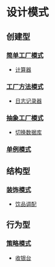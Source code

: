 # 设计模式

## 创建型

### [简单工厂模式][simple]
- [计算器][simple/calculator]

### [工厂方法模式][method]
- [日志记录器][method/logger]

### [抽象工厂模式][abstraction]
- [切换数据库][abstraction/database]


### [单例模式][singleton]

## 结构型

### [装饰模式][decorator]

- [饮品调配][decorator/drink]

## 行为型

### [策略模式][strategy]
- [收银台][strategy/cashier]


[simple]: https://github.com/fengbaoheng/design-pattern/blob/master/src/main/java/factory/simple
[simple/calculator]: https://github.com/fengbaoheng/design-pattern/tree/master/src/main/java/factory/simple/calculator

[method]: https://github.com/fengbaoheng/design-pattern/blob/master/src/main/java/factory/method
[method/logger]: https://github.com/fengbaoheng/design-pattern/blob/master/src/main/java/factory/method/logger

[abstraction]: https://github.com/fengbaoheng/design-pattern/tree/master/src/main/java/factory/abstraction
[abstraction/database]: https://github.com/fengbaoheng/design-pattern/tree/master/src/main/java/factory/abstraction/database

[singleton]: https://github.com/fengbaoheng/design-pattern/tree/master/src/main/java/singleton



[decorator]: https://github.com/fengbaoheng/design-pattern/blob/master/src/main/java/decorator
[decorator/drink]: https://github.com/fengbaoheng/design-pattern/blob/master/src/main/java/decorator/drink



[strategy]: https://github.com/fengbaoheng/design-pattern/blob/master/src/main/java/strategy
[strategy/cashier]: https://github.com/fengbaoheng/design-pattern/blob/master/src/main/java/strategy/cashier